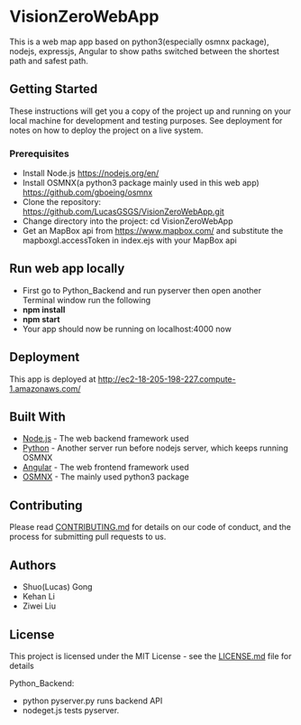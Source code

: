 # VisionZeroWebApp

This is a web map app based on python3(especially osmnx package), nodejs, expressjs, Angular to show paths switched between the shortest path and safest path.

## Getting Started

These instructions will get you a copy of the project up and running on your local machine for development and testing purposes. See deployment for notes on how to deploy the project on a live system.

### Prerequisites

* Install Node.js https://nodejs.org/en/
* Install OSMNX(a python3 package mainly used in this web app) https://github.com/gboeing/osmnx
* Clone the repository: https://github.com/LucasGSGS/VisionZeroWebApp.git
* Change directory into the project: cd VisionZeroWebApp
* Get an MapBox api from https://www.mapbox.com/ and substitute the mapboxgl.accessToken in index.ejs with your MapBox api

## Run web app locally
* First go to Python_Backend and run pyserver then open another Terminal window run the following
* **npm install**
* **npm start**
* Your app should now be running on localhost:4000 now



## Deployment

This app is deployed at http://ec2-18-205-198-227.compute-1.amazonaws.com/

## Built With

* [Node.js](https://nodejs.org/en/) - The web backend framework used
* [Python](https://docs.python.org/2/library/simplehttpserver.html) - Another server run before nodejs server, which keeps running OSMNX
* [Angular](https://angular.io/) - The web frontend framework used
* [OSMNX](https://github.com/gboeing/osmnx) - The mainly used python3 package

## Contributing

Please read [CONTRIBUTING.md](https://github.com/LucasGSGS/VisionZeroWebApp/graphs/contributors?from=2018-05-20&to=2018-06-06&type=c) for details on our code of conduct, and the process for submitting pull requests to us.

## Authors

* Shuo(Lucas) Gong
* Kehan Li
* Ziwei Liu

## License

This project is licensed under the MIT License - see the [LICENSE.md](LICENSE.md) file for details

Python_Backend:
* python pyserver.py runs backend API
* nodeget.js tests pyserver.
